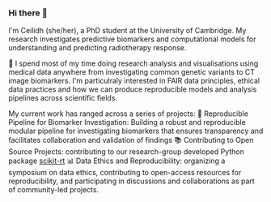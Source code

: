 ### Hi there 👋

I'm Ceilidh (she/her), a PhD student at the University of Cambridge. My research investigates predictive biomarkers and computational models for understanding and predicting radiotherapy response.  

🩻 I spend most of my time doing research analysis and visualisations using medical data anywhere from investigating common genetic variants to CT image biomarkers. I'm particulraly interested in FAIR data principles, ethical data practices and how we can produce reproducible models and analysis pipelines across scientific fields. 

My current work has ranged across a series of projects: 
  🧬 Reproducible Pipeline for Biomarker Investigation: Building a robust and reproducible modular pipeline for investigating biomarkers that ensures transparency and facilitates collaboration and validation of findings
  📚 Contributing to Open Source Projects: contributing to our research-group developed Python package [scikit-rt](https://github.com/scikit-rt/scikit-rt) 
  📊 Data Ethics and Reproducibility: organizing a symposium on data ethics, contributing to open-access resources for reproducibility, and participating in discussions and collaborations as part of community-led projects.

<!--
**CeilidhWelsh/CeilidhWelsh** is a ✨ _special_ ✨ repository because its `README.md` (this file) appears on your GitHub profile.

Here are some ideas to get you started:


- 🔭 I’m currently working on ...
- 🌱 I’m currently learning ...
- 👯 I’m looking to collaborate on ...
- 🤔 I’m looking for help with ...
- 💬 Ask me about ...
- 📫 How to reach me: ...
- 😄 Pronouns: ...
- ⚡ Fun fact: ...
-->
